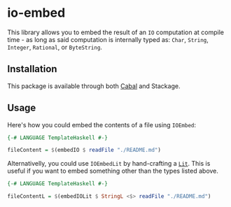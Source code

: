 # io-embed
This library allows you to embed the result of an `IO` computation at compile time - as long as said computation is internally typed as: `Char`, `String`, `Integer`, `Rational`, or `ByteString`.

## Installation
This package is available through both [Cabal](https://hackage.haskell.org/package/io-embed-0.1.0.0) and Stackage.

## Usage
Here's how you could embed the contents of a file using `IOEmbed`:

```haskell
{-# LANGUAGE TemplateHaskell #-}

fileContent = $(embedIO $ readFile "./README.md")
```

Alternativelly, you could use `IOEmbedLit` by hand-crafting a [`Lit`](https://hackage.haskell.org/package/template-haskell-2.22.0.0/docs/Language-Haskell-TH-Syntax.html#t:Lit). This is useful if you want to embed something other than the types listed above.

```haskell
{-# LANGUAGE TemplateHaskell #-}

fileContentL = $(embedIOLit $ StringL <$> readFile "./README.md")
```